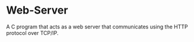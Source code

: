 # Web-Server
 A C program that acts as a web server that communicates using the HTTP protocol over TCP/IP. 
